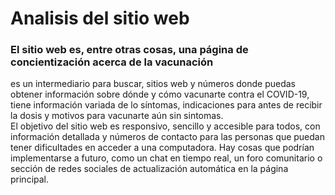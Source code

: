 # Analisis del sitio web
### El sitio web es, entre otras cosas, una página de concientización acerca de la vacunación 
es un intermediario para buscar, sitios web y números donde puedas obtener información sobre dónde y cómo vacunarte contra el COVID-19, tiene información variada de lo síntomas, indicaciones para antes de recibir la dosis y motivos para vacunarte aún sin sintomas.  
El objetivo del sitio web es responsivo, sencillo y accesible para todos, con información detallada y números de contacto para las personas que puedan tener dificultades en acceder a una computadora. 
Hay cosas que podrían implementarse a futuro, como un chat en tiempo real, un foro comunitario o sección de redes sociales de actualización automática en la página principal.
